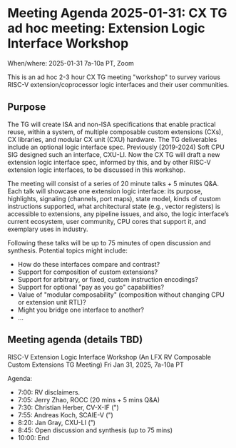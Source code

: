 # Meeting Agenda 2025-01-31: CX TG ad hoc meeting: Extension Logic Interface Workshop

When/where: 2025-01-31 7a-10a PT, Zoom

This is an ad hoc 2-3 hour CX TG meeting "workshop" to survey various
RISC-V extension/coprocessor logic interfaces and their user communities.

## Purpose

The TG will create ISA and non-ISA specifications that enable practical
reuse, within a system, of multiple composable custom extensions (CXs),
CX libraries, and modular CX unit (CXU) hardware. The TG deliverables
include an optional logic interface spec. Previously (2019-2024) Soft
CPU SIG designed such an interface, CXU-LI. Now the CX TG will draft
a new extension logic interface spec, informed by this, and by other
RISC-V extension logic interfaces, to be discussed in this workshop.

The meeting will consist of a series of 20 minute talks + 5 minutes
Q&A. Each talk will showcase one extension logic interface: its purpose,
highlights, signaling (channels, port maps), state model, kinds of
custom instructions supported, what architectural state (e.g., vector
registers) is accessible to extensions, any pipeline issues, and also,
the logic interface’s current ecosystem, user community, CPU cores
that support it, and exemplary uses in industry.

Following these talks will be up to 75 minutes of open
discussion and synthesis. Potential topics might include:

- How do these interfaces compare and contrast?
- Support for composition of custom extensions?
- Support for arbitrary, or fixed, custom instruction encodings?
- Support for optional "pay as you go" capabilities?
- Value of "modular composability" (composition without changing CPU or extension unit RTL)?
- Might you bridge one interface to another?
- ...

## Meeting agenda (details TBD)

RISC-V Extension Logic Interface Workshop
(An LFX RV Composable Custom Extensions TG Meeting)
Fri Jan 31, 2025, 7a-10a PT

Agenda:
- 7:00: RV disclaimers.
- 7:05: Jerry Zhao, ROCC (20 mins + 5 mins Q&A)
- 7:30: Christian Herber, CV-X-IF (")
- 7:55: Andreas Koch, SCAIE-V (")
- 8:20: Jan Gray, CXU-LI (")
- 8:45: Open discussion and synthesis (up to 75 mins)
- 10:00: End
